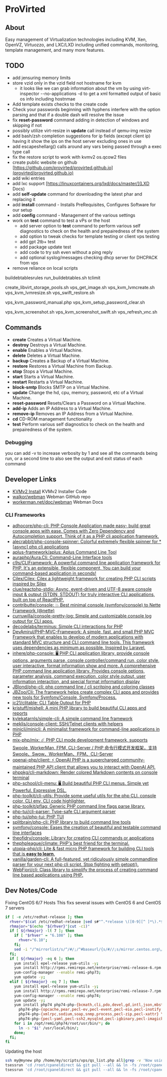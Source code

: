# ProVirted

## About

Easy management of Virtualization technologies including KVM, Xen, OpenVZ, Virtuozzo, and LXC/LXD including unified commands, monitoring, template management, and many more features.

## TODO

* add jensuring memory limits 
* store vzid only in the vzid field not hostname for kvm
  * it looks like we can grab information about the vm by using virt-inspector --no-applications -d <vzid> to get a xml formatted output of basic os info including hostnmae
* Add template exists checks to the create code
* Check your passwords beginning with hyphens interfere with the option parsing and that if a double dash will resolve the issue
* fix **reset-password** command adding in detection of windows and skipping if not
* possibly utilize virt-resize in **update** call instead of qemu-img resize
* add bash/zsh completion suggestions for ip fields (except client ip) having it show the ips on the host server excluding ones in use
* add escapeshellarg() calls around any vars being passed through a exec type call
* fix the restore script to work with kvmv2 os.qcow2 files
* create public website on github [https://github.com/provirted/provirted.github.io](provirted/provirted.github.io)
* add wiki entries
* add lxc support  [https://linuxcontainers.org/lxd/docs/master/](LXD Docs)
* add **self-update** command for downloading the latest phar and replacing it
* add **install** command - Installs PreRequisites, Configures Software for our setup
* add **config** command - Management of the various settings
* work on **test** command to test a vPs or the host
  * add server option to **test** command to perform various self diagnostics to check on the health and prepairedness of the system
  * add option to tweak checks for template testing or client vps testing
  * add gpt 2tb+ test
  * add package update test
  * add code to try ssh even without a ping reply
  * add optional syslog/messages checking dhcp server for DHCPACK from vps
* remove reliance on local scripts

buildebtablesrules
run_buildebtables.sh
tclimit

create_libvirt_storage_pools.sh
vps_get_image.sh
vps_kvm_lvmcreate.sh
vps_kvm_lvmresize.sh
vps_swift_restore.sh

vps_kvm_password_manual.php
vps_kvm_setup_password_clear.sh

vps_kvm_screenshot.sh
vps_kvm_screenshot_swift.sh
vps_refresh_vnc.sh

## Commands

* **create** Creates a Virtual Machine.
* **destroy** Destroys a Virtual Machine.
* **enable** Enables a Virtual Machine.
* **delete** Deletes a Virtual Machine.
* **backup** Creates a Backup of a Virtual Machine.
* **restore** Restores a Virtual Machine from Backup.
* **stop** Stops a Virtual Machine.
* **start** Starts a Virtual Machine.
* **restart** Restarts a Virtual Machine.
* **block-smtp** Blocks SMTP on a Virtual Machine.
* **update** Change the hd, cpu, memory, password, etc of a Virtual Machine.
* **reset-password** Resets/Clears a Password on a Virtual Machine.
* **add-ip** Adds an IP Address to a Virtual Machine.
* **remove-ip** Removes an IP Address from a Virtual Machine.
* **cd** CD-ROM management functionality
* **test** Perform various self diagnostics to check on the health and prepairedness of the system.

### Debugging

you can add -v to increase verbosity by 1 and see all the commands being run, or a second time to also see the output and exit status of each command

## Developer Links

* [KVMv2 Install](https://wiki.interserver.net/index.php/Kvmv2#latest_installer) KVMv2 Installer Code
* [walkor/webman](https://github.com/walkor/webman) Webman GitHub repo
* [workerman.net/doc/webman](https://www.workerman.net/doc/webman) Webman Docs

### CLI Frameworks
* [adhocore/php-cli: PHP Console Application made easy- build great console apps with ease. Comes with Zero Dependency and Autocompletion support. Think of it as a PHP cli application framework.](https://github.com/adhocore/php-cli)
* [alecrabbit/php-console-spinner: Colorful extremely flexible spinner for * [async] php cli applications](https://github.com/alecrabbit/php-console-spinner)
* [aplus-framework/aplus: Aplus Command Line Tool](https://github.com/aplus-framework/aplus)
* [auraphp/Aura.Cli: Command-Line Interface tools](https://github.com/auraphp/Aura.Cli)
* [c9s/CLIFramework: A powerful command line application framework for PHP. It's an extensible, flexible component, You can build your command-based application in seconds!](https://github.com/c9s/CLIFramework)
* [Cilex/Cilex: Cilex a lightweight framework for creating PHP CLI scripts inspired by Silex](https://github.com/Cilex/Cilex)
* [clue/reactphp-stdio: Async, event-driven and UTF-8 aware console input & output (STDIN, STDOUT) for truly interactive CLI applications, built on top of ReactPHP.](https://github.com/clue/reactphp-stdio)
* [contributte/console: :boom: Best minimal console (symfony/console) to Nette Framework (@nette)](https://github.com/contributte/console)
* [curruwilla/console-pretty-log: Simple and customizable console log output for CLI apps.](https://github.com/curruwilla/console-pretty-log)
* [decodelabs/terminus: Simple CLI interactions for PHP](https://github.com/decodelabs/terminus)
* [DevAmirul/PHP-MVC-Framework: A simple, fast, and small PHP MVC Framework that enables to develop of modern applications with standard MVC structure and CLI command line tools. This framework uses dependencies as minimum as possible. Inspired by Laravel.](https://github.com/DevAmirul/PHP-MVC-Framework)
* [inhere/php-console: 🖥 PHP CLI application library, provide console options, arguments parse, console controller/command run, color style, user interactive, format information show and more. A comprehensive PHP command line application library. Provides console options, parameter analysis, command execution, color style output, user information interaction, and special format information display](https://github.com/inhere/php-console)
* [JBlond/php-cli: php command line / cli scritping and coloring classes](https://github.com/JBlond/php-cli)
* [JBZoo/Cli: The framework helps create complex CLI apps and provides new tools for Symfony/Console, Symfony/Process.](https://github.com/JBZoo/Cli)
* [jc21/clitable: CLI Table Output for PHP](https://github.com/jc21/clitable)
* [kristuff/mishell: A mini PHP library to build beautiful CLI apps and reports](https://github.com/kristuff/mishell)
* [kylekatarnls/simple-cli: A simple command line framework](https://github.com/kylekatarnls/simple-cli)
* [meklis/console-client: SSH/Telnet clients with helpers](https://github.com/meklis/console-client)
* [minicli/minicli: A minimalist framework for command-line applications in PHP](https://github.com/minicli/minicli)
* [mix-php/mix: ☄️ PHP CLI mode development framework, supports Swoole, WorkerMan, FPM, CLI-Server / PHP 命令行模式开发框架，支持 Swoole、Swow、WorkerMan、FPM、CLI-Server](https://github.com/mix-php/mix)
* [openai-php/client: ⚡️ OpenAI PHP is a supercharged community-maintained PHP API client that allows you to interact with OpenAI API.](https://github.com/openai-php/client)
* [phppkg/cli-markdown: Render colored Markdown contents on console terminal](https://github.com/phppkg/cli-markdown)
* [php-school/cli-menu: 🖥 Build beautiful PHP CLI menus. Simple yet Powerful. Expressive DSL.](https://github.com/php-school/cli-menu)
* [php-toolkit/cli-utils: Provide some useful utils for the php CLI. console color, CLI env, CLI code highlighter.](https://github.com/php-toolkit/cli-utils)
* [php-toolkit/pflag: Generic PHP command line flags parse library.](https://github.com/php-toolkit/pflag)
* [php-tui/cli-parser: Type-safe CLI argument parser](https://github.com/php-tui/cli-parser)
* [php-tui/php-tui: PHP TUI](https://github.com/php-tui/php-tui)
* [splitbrain/php-cli: PHP library to build command line tools](https://github.com/splitbrain/php-cli)
* [symfony/console: Eases the creation of beautiful and testable command line interfaces](https://github.com/symfony/console)
* [theofidry/console: Library for creating CLI commands or applications](https://github.com/theofidry/console)
* [thephpleague/climate: PHP's best friend for the terminal.](https://github.com/thephpleague/climate?tab=readme-ov-file)
* [utopia-php/cli: Lite & fast micro PHP framework for building CLI tools that is **easy to learn**.](https://github.com/utopia-php/cli)
* [vanilla/garden-cli: A full-featured, yet ridiculously simple commandline parser for your next php cli script. Stop fighting with getopt().](https://github.com/vanilla/garden-cli)
* [WebFiori/cli: Class library to simplify the process of creating command line based applications using PHP.](https://github.com/WebFiori/cli)



## Dev Notes/Code

Fixing CentOS 6/7 Hosts
This fixs several issues with CentOS 6 and CentOS 7 servers
```bash
if [ -e /etc/redhat-release ]; then
  rhver="$(cat /etc/redhat-release |sed s#"^.*release \([0-9][^ ]*\).*$"#"\1"#g)"
  rhmajor="$(echo "${rhver}"|cut -c1)"
  if [ ${rhmajor} -lt 7 ]; then
    if [ "$rhver" = "6.108" ]; then
      rhver="6.10";
    fi;
    sed -i "/^mirrorlist/s/^/#/;/^#baseurl/{s/#//;s/mirror.centos.org\/centos\/$releasever/vault.centos.org\/${rhver}/}" /etc/yum.repos.d/*B*;
  fi;
  if [ ${rhmajor} -eq 6 ]; then
    yum install epel-release yum-utils -y;
    yum install http://rpms.remirepo.net/enterprise/remi-release-6.rpm -y;
    yum-config-manager --enable remi-php73;
    yum update -y;
  elif [ ${rhmajor} -eq 7 ]; then
    yum install epel-release yum-utils -y;
    yum install http://rpms.remirepo.net/enterprise/remi-release-7.rpm -y;
    yum-config-manager --enable remi-php74;
    yum update -y;
    yum install php74 php74-php-{bcmath,cli,pdo,devel,gd,intl,json,mbstring} \
      php74-php-{opcache,pear,pecl-ev,pecl-event,pecl-eio,pecl-inotify,xz,xml} \
      php74-php-{xmlrpc,sodium,soap,snmp,process,pecl-zip,pecl-xattr} \
      php74-php-{pecl-yaml,pecl-ssh2,mysqlnd,pecl-igbinary,pecl-imagick} -y;
    for i in /opt/remi/php74/root/usr/bin/*; do
      ln -s "$i" /usr/local/bin/;
    done;
  fi;
fi
```

Updating the host
```bash
ssh my@mynew php /home/my/scripts/vps/qs_list.php all|grep -v 'Now using' > servers.csv; ssh my@mynew php /home/my/scripts/vps/vps_list.php sshable|grep -v 'Now using' >> servers.csv; tvps;
tsessrun 'cd /root/cpaneldirect && git pull --all && ln -fs /root/cpaneldirect/provirted.phar /usr/local/bin/provirted && php provirted.phar bash --bind provirted.phar --program provirted.phar > /etc/bash_completion.d/provirted_completion && chmod +x /etc/bash_completion.d/provirted_completion && if [ -e /etc/apt ]; then apt-get update &&  apt-get autoremove -y --purge && apt-get dist-upgrade -y && apt-get autoremove -y --purge && apt-get clean; else yum update -y --skip-broken; fi'
tsessrun 'cd /root/cpaneldirect && git pull --all && ln -fs /root/cpaneldirect/provirted.phar /usr/local/bin/provirted && php provirted.phar bash --bind provirted.phar --program provirted.phar > /etc/bash_completion.d/provirted_completion && chmod +x /etc/bash_completion.d/provirted_completion && if [ -e /etc/apt ]; then apt-get update &&  apt-get autoremove -y --purge && apt-get dist-upgrade -y && apt-get autoremove -y --purge && apt-get clean; else yum update -y --skip-broken; fi && if [ "$(php -v|head -n 1|cut -c5)" = 7 ]; then exit; fi;'
```
